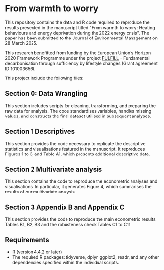 # From warmth to worry

This repository contains the data and R code required to reproduce the results presented in the manuscript titled "From warmth to worry: Heating behaviours and energy deprivation during the 2022 energy crisis". The paper has been submitted to the Journal of Environmental Management on 28 March 2025.

This research benefitted from funding by the European Union's Horizon 2020 Framework Programme under the project <a href="fulfill-sufficiency.eu">FULFILL</a> - Fundamental decarbonisation through sufficiency by lifestyle changes  (Grant agreement ID 101003656).

This project include the following files:

## Section 0: Data Wrangling
This section includes scripts for cleaning, transforming, and preparing the raw data for analysis. The code standardises variables, handles missing values, and constructs the final dataset utilised in subsequent analyses.

## Section 1 Descriptives
This section provides the code necessary to replicate the descriptive statistics and visualisations featured in the manuscript. It reproduces Figures 1 to 3, and Table A1, which presents additional descriptive data.

## Section 2 Multivariate analysis
This section contains the code to reproduce the econometric analyses and visualisations. In particular, it generates Figure 4, which summarises the results of our multivariate analysis.

## Section 3 Appendix B and Appendix C
This section provides the code to reproduce the main econometric results Tables B1, B2, B3 and the robusteness check Tables C1 to C11.

## Requirements
- R (version 4.4.2 or later)
- The required R packages: tidyverse, dplyr, ggplot2, readr,  and any other dependencies specified within the individual scripts.


